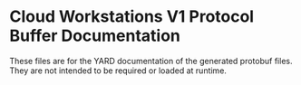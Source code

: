 # Cloud Workstations V1 Protocol Buffer Documentation

These files are for the YARD documentation of the generated protobuf files.
They are not intended to be required or loaded at runtime.
